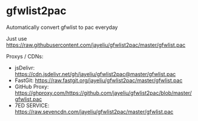 # gfwlist2pac
Automatically convert gfwlist to pac everyday

Just use https://raw.githubusercontent.com/jayeliu/gfwlist2pac/master/gfwlist.pac

Proxys / CDNs:

- jsDelivr: https://cdn.jsdelivr.net/gh/jayeliu/gfwlist2pac@master/gfwlist.pac
- FastGit: https://raw.fastgit.org/jayeliu/gfwlist2pac/master/gfwlist.pac
- GitHub Proxy: https://ghproxy.com/https://github.com/jayeliu/gfwlist2pac/blob/master/gfwlist.pac
- 7ED SERVICE: https://raw.sevencdn.com/jayeliu/gfwlist2pac/master/gfwlist.pac
